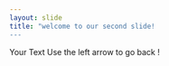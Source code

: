 ```yaml
---
layout: slide
title: "welcome to our second slide!
---
```

Your Text
Use the left arrow to go back !
